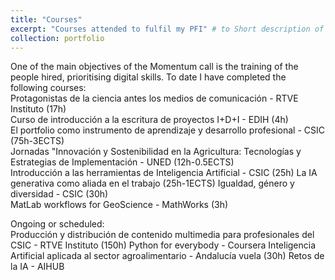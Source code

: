 ```yaml
---
title: "Courses"
excerpt: "Courses attended to fulfil my PFI" # to Short description of portfolio item number 1<br/><img src='/images/500x300.png'>"
collection: portfolio
---
```


One of the main objectives of the Momentum call is the training of the people hired, prioritising digital skills. To date I have completed the following courses:  
Protagonistas de la ciencia antes los medios de comunicación - RTVE Instituto (17h)  
Curso de introducción a la escritura de proyectos I+D+I - EDIH (4h)  
El portfolio como instrumento de aprendizaje y desarrollo profesional - CSIC (75h-3ECTS)  
Jornadas "Innovación y Sostenibilidad en la Agricultura: Tecnologías y Estrategias de Implementación - UNED (12h-0.5ECTS)  
Introducción a las herramientas de Inteligencia Artificial - CSIC (25h)
La IA generativa como aliada en el trabajo (25h-1ECTS)
Igualdad, género y diversidad - CSIC (30h)  
MatLab workflows for GeoScience - MathWorks (3h)  


Ongoing or scheduled:  
Producción y distribución de contenido multimedia para profesionales del CSIC - RTVE Instituto (150h)
Python for everybody - Coursera
Inteligencia Artificial aplicada al sector agroalimentario - Andalucía vuela (30h)
Retos de la IA - AIHUB 






<!-- This is an item in your portfolio. It can be have images or nice text. If you name the file .md, it will be parsed as markdown. If you name the file .html, it will be parsed as HTML.  -->